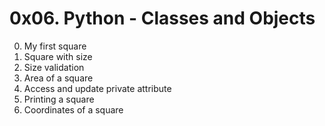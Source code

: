 # 0x06. Python - Classes and Objects
0. My first square
1. Square with size
2. Size validation
3. Area of a square
4. Access and update private attribute
5. Printing a square
6. Coordinates of a square